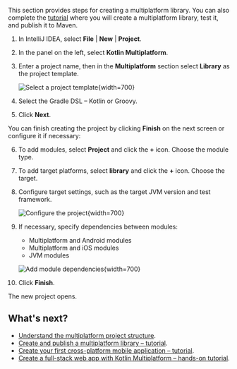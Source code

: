 [//]: # (title: Create a multiplatform library)

This section provides steps for creating a multiplatform library. You can also complete the [tutorial](multiplatform-library.md) 
where you will create a multiplatform library, test it, and publish it to Maven.

1. In IntelliJ IDEA, select **File** | **New** | **Project**.
2. In the panel on the left, select **Kotlin Multiplatform**.
3. Enter a project name, then in the **Multiplatform** section select **Library** as the project template.

    ![Select a project template](multiplatform-project-1.png){width=700}

4. Select the Gradle DSL – Kotlin or Groovy.
5. Click **Next**.

You can finish creating the project by clicking **Finish** on the next screen or configure it if necessary:

6. To add modules, select **Project** and click the **+** icon. Choose the module type.

7. To add target platforms, select **library** and click the **+** icon. Choose the target.

8. Configure target settings, such as the target JVM version and test framework.    

    ![Configure the project](multiplatform-project-2.png){width=700}

9. If necessary, specify dependencies between modules:
    *   Multiplatform and Android modules
    *   Multiplatform and iOS modules
    *   JVM modules  
    
    ![Add module dependencies](multiplatform-project-3.png){width=700}

10. Click **Finish**.

The new project opens. 

## What's next?

* [Understand the multiplatform project structure](multiplatform-discover-project.md). 
* [Create and publish a multiplatform library – tutorial](multiplatform-library.md).
* [Create your first cross-platform mobile application – tutorial](multiplatform-mobile-create-first-app.md).
* [Create a full-stack web app with Kotlin Multiplatform – hands-on tutorial](https://play.kotlinlang.org/hands-on/Full%20Stack%20Web%20App%20with%20Kotlin%20Multiplatform/01_Introduction).
